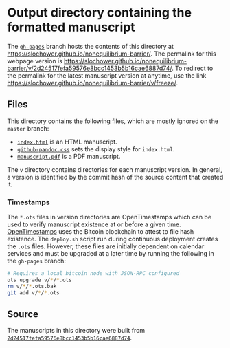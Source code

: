 # Output directory containing the formatted manuscript

The [`gh-pages`](https://github.com/slochower/nonequilibrium-barrier/tree/gh-pages) branch hosts the contents of this directory at https://slochower.github.io/nonequilibrium-barrier/.
The permalink for this webpage version is https://slochower.github.io/nonequilibrium-barrier/v/2d24517fefa59576e8bcc1453b5b16cae6887d74/.
To redirect to the permalink for the latest manuscript version at anytime, use the link https://slochower.github.io/nonequilibrium-barrier/v/freeze/.

## Files

This directory contains the following files, which are mostly ignored on the `master` branch:

+ [`index.html`](index.html) is an HTML manuscript.
+ [`github-pandoc.css`](github-pandoc.css) sets the display style for `index.html`.
+ [`manuscript.pdf`](manuscript.pdf) is a PDF manuscript.

The `v` directory contains directories for each manuscript version.
In general, a version is identified by the commit hash of the source content that created it.

### Timestamps

The `*.ots` files in version directories are OpenTimestamps which can be used to verify manuscript existence at or before a given time.
[OpenTimestamps](https://opentimestamps.org/) uses the Bitcoin blockchain to attest to file hash existence.
The `deploy.sh` script run during continuous deployment creates the `.ots` files.
However, these files are initially dependent on calendar services and must be upgraded at a later time by running the following in the `gh-pages` branch:

```sh
# Requires a local bitcoin node with JSON-RPC configured
ots upgrade v/*/*.ots
rm v/*/*.ots.bak
git add v/*/*.ots
```

## Source

The manuscripts in this directory were built from
[`2d24517fefa59576e8bcc1453b5b16cae6887d74`](https://github.com/slochower/nonequilibrium-barrier/commit/2d24517fefa59576e8bcc1453b5b16cae6887d74).
